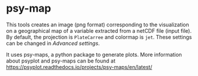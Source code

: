 
# psy-map

This tools creates an image (png format) corresponding to the visualization on a geographical map of a variable extracted from a
netCDF file (input file). By default, the projection is ``PlateCarree`` and colormap is ``jet``. These settings can be changed in *Advanced settings*.

It uses psy-maps, a python package to generate plots. More information about
psyplot and psy-maps can be found at https://psyplot.readthedocs.io/projects/psy-maps/en/latest/
